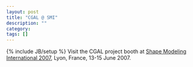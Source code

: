 ```yaml
---
layout: post
title: "CGAL @ SMI"
description: ""
category: 
tags: []
---
```

{% include JB/setup %}
Visit the CGAL project booth at <a href="http://smi07.liris.cnrs.fr/">Shape Modeling International 2007</a>, Lyon, France, 13-15 June 2007.
